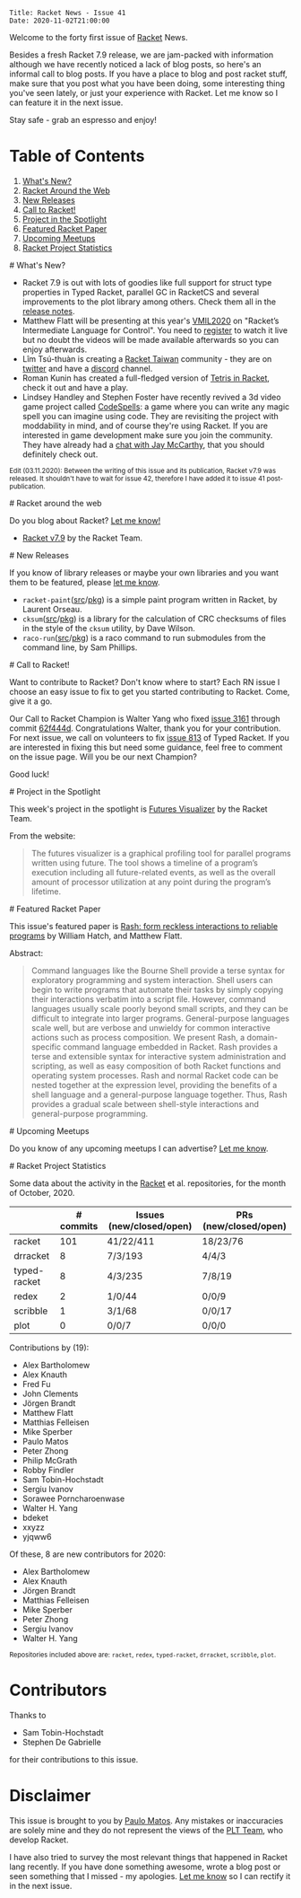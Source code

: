     Title: Racket News - Issue 41
    Date: 2020-11-02T21:00:00
    
Welcome to the forty first issue of [Racket](https://www.racket-lang.org) News.

Besides a fresh Racket 7.9 release, we are jam-packed with information although we have recently noticed a lack of blog posts, so here's an informal call to blog posts. If you have a place to blog and post racket stuff, make sure that you post what you have been doing, some interesting thing you've seen lately, or just your experience with Racket. Let me know so I can feature it in the next issue.

Stay safe - grab an espresso and enjoy!

# Table of Contents

1. [What's New?](#whatsnew)
2. [Racket Around the Web](#aroundtheweb)
3. [New Releases](#newreleases)
4. [Call to Racket!](#calltoracket)
5. [Project in the Spotlight](#spotlight)
6. [Featured Racket Paper](#featuredpaper)
7. [Upcoming Meetups](#meetups)
8. [Racket Project Statistics](#stats)

<div id='whatsnew'/>
# What's New?

* Racket 7.9 is out with lots of goodies like full support for struct type properties in Typed Racket, parallel GC in RacketCS and several improvements to the plot library among others. Check them all in the [release notes](https://blog.racket-lang.org/2020/11/racket-v7-9.html).
* Matthew Flatt will be presenting at this year's [VMIL2020](https://2020.splashcon.org/home/vmil-2020#program) on "Racket’s Intermediate Language for Control". You need to [register](https://2020.splashcon.org/attending/Registration) to watch it live but no doubt the videos will be made available afterwards so you can enjoy afterwards.
* Lîm Tsú-thuàn is creating a [Racket Taiwan](https://racket.tw/) community - they are on [twitter](https://twitter.com/racket_tw) and have a [discord](https://discord.gg/xpwzAcx) channel.
* Roman Kunin has created a full-fledged version of [Tetris in Racket](https://github.com/mosceo/tetris), check it out and have a play.
* Lindsey Handley and Stephen Foster have recently revived a 3d video game project called [CodeSpells](https://codespells.org/): a game where you can write any magic spell you can imagine using code. They are revisiting the project with moddability in mind, and of course they're using Racket. If you are interested in game development make sure you join the community. They have already had a [chat with Jay McCarthy](https://codespells.org/posts/lets-get-to-know-racket.html), that you should definitely check out.

<small>Edit (03.11.2020): Between the writing of this issue and its publication, Racket v7.9 was released. It shouldn't have to wait for issue 42, therefore I have added it to issue 41 post-publication.</small>

<div id='aroundtheweb'/>
# Racket around the web

Do you blog about Racket? [Let me know!](mailto:pmatos@linki.tools)

* [Racket v7.9](https://blog.racket-lang.org/2020/11/racket-v7-9.html) by the Racket Team.

<div id='newreleases'/>
# New Releases

If you know of library releases or maybe your own libraries and you want them to be featured, please [let me know](mailto:pmatos@linki.tools).

* `racket-paint`([src](https://github.com/Metaxal/racket-paint/tree/master)/[pkg](https://pkgs.racket-lang.org/package/racket-paint)) is a simple paint program written in Racket, by Laurent Orseau.
* `cksum`([src](https://github.com/jeroanan/cksum/tree/master)/[pkg](https://pkgs.racket-lang.org/package/cksum)) is a library for the calculation of CRC checksums of files in the style of the `cksum` utility, by Dave Wilson.
* `raco-run`([src](https://github.com/samdphillips/raco-run/tree/main)/[pkg](https://pkgs.racket-lang.org/package/raco-run)) is a raco command to run submodules from the command line, by Sam Phillips.

<div id='calltoracket'/>
# Call to Racket!

Want to contribute to Racket? Don't know where to start? Each RN issue I choose an easy issue to fix to get you started contributing to Racket. Come, give it a go.

Our Call to Racket Champion is Walter Yang who fixed [issue 3161](https://github.com/racket/racket/issues/3161) through commit [62f444d](https://github.com/racket/racket/commit/62f444d4e13f3a59f59d22f7fee70de63140e7b7). Congratulations Walter, thank you for your contribution. For next issue, we call on volunteers to fix [issue 813](https://github.com/racket/typed-racket/issues/813) of Typed Racket. If you are interested in fixing this but need some guidance, feel free to comment on the issue page. Will you be our next Champion?

Good luck!

<div id='spotlight'/>
# Project in the Spotlight

This week's project in the spotlight is [Futures Visualizer](https://docs.racket-lang.org/future-visualizer/index.html) by the Racket Team.

From the website:

> The futures visualizer is a graphical profiling tool for parallel programs written using future. The tool shows a timeline of a program’s execution including all future-related events, as well as the overall amount of processor utilization at any point during the program’s lifetime.

<div id='featuredpaper'/>
# Featured Racket Paper

This issue's featured paper is [Rash: form reckless interactions to reliable programs](https://drive.google.com/file/d/1d4ic7XxFQ0zImlNOk9SmsMJw11jSp8fa/view?usp=sharing) by William Hatch, and Matthew Flatt.

Abstract:

> Command languages like the Bourne Shell provide a terse syntax for exploratory programming and system interaction. Shell users can begin to write programs that automate their tasks by simply copying their interactions verbatim into a script file. However, command languages usually scale poorly beyond small scripts, and they can be difficult to integrate into larger programs. General-purpose languages scale well, but are verbose and unwieldy for common interactive actions such as process composition.
> We present Rash, a domain-specific command language embedded in Racket. Rash provides a terse and extensible syntax for interactive system administration and scripting, as well as easy composition of both Racket functions and operating system processes. Rash and normal Racket code can be nested together at the expression level, providing the benefits of a shell language and a general-purpose language together. Thus, Rash provides a gradual scale between shell-style interactions and general-purpose programming.

<div id='meetups'/>
# Upcoming Meetups

Do you know of any upcoming meetups I can advertise? [Let me know](mailto:pmatos@linki.tools).

<div id='stats'/>
# Racket Project Statistics

Some data about the activity in the [Racket](https://github.com/racket) et al. repositories, for the month of October, 2020.

<!-- Repo racket -->
<!-- # Commits: 101 -->
<!-- Issues: 41/22/411 -->
<!-- PRs: 18/23/76 -->

<!-- Repo drracket -->
<!-- # Commits: 8 -->
<!-- Issues: 7/3/193 -->
<!-- PRs: 4/4/3 -->

<!-- Repo typed-racket -->
<!-- # Commits: 8 -->
<!-- Issues: 4/3/235 -->
<!-- PRs: 7/8/19 -->

<!-- Repo redex -->
<!-- # Commits: 2 -->
<!-- Issues: 1/0/44 -->
<!-- PRs: 0/0/9 -->

<!-- Repo scribble -->
<!-- # Commits: 1 -->
<!-- Issues: 3/1/68 -->
<!-- PRs: 0/0/17 -->

<!-- Repo plot -->
<!-- # Commits: 0 -->
<!-- Issues: 0/0/7 -->
<!-- PRs: 0/0/0 -->

<div class="table-wrapper">
<table class="fl-table">
<thead>
<tr><th></th><th># commits</th><th>Issues (new/closed/open)</th><th>PRs (new/closed/open)</th></tr>
</thead>
<tr><td>racket</td><td>101</td>          <td>41/22/411</td>        <td>18/23/76</td></tr>
<tr><td>drracket</td><td>8</td>          <td>7/3/193</td>          <td>4/4/3</td></tr>
<tr><td>typed-racket</td><td>8</td>      <td>4/3/235</td>          <td>7/8/19</td></tr>
<tr><td>redex</td><td>2</td>             <td>1/0/44</td>           <td>0/0/9</td></tr>
<tr><td>scribble</td><td>1</td>          <td>3/1/68</td>           <td>0/0/17</td></tr>
<tr><td>plot</td><td>0</td>              <td>0/0/7</td>            <td>0/0/0</td></tr>
</table>
</div>

Contributions by (19):

* Alex Bartholomew
* Alex Knauth
* Fred Fu
* John Clements
* Jörgen Brandt
* Matthew Flatt
* Matthias Felleisen
* Mike Sperber
* Paulo Matos
* Peter Zhong
* Philip McGrath
* Robby Findler
* Sam Tobin-Hochstadt
* Sergiu Ivanov
* Sorawee Porncharoenwase
* Walter H. Yang
* bdeket
* xxyzz
* yjqww6

Of these, 8 are new contributors for 2020:

* Alex Bartholomew
* Alex Knauth
* Jörgen Brandt
* Matthias Felleisen
* Mike Sperber
* Peter Zhong
* Sergiu Ivanov
* Walter H. Yang

<small>Repositories included above are: `racket`, `redex`, `typed-racket`, `drracket`, `scribble`, `plot`.</small>

# Contributors

Thanks to

* Sam Tobin-Hochstadt
* Stephen De Gabrielle

for their contributions to this issue.

# Disclaimer

This issue is brought to you by [Paulo Matos](mailto:pmatos@linki.tools). Any mistakes or inaccuracies are solely mine and
they do not represent the views of the [PLT Team](http://www.racket-lang.org/team.html), who develop Racket.

I have also tried to survey the most relevant things that happened in Racket lang recently. If you have done something awesome, wrote a blog post or seen something that I missed - my apologies. [Let me know](mailto:pmatos@linki.tools) so I can rectify it in the next issue.
